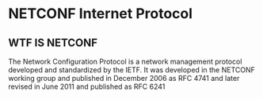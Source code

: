 # NETCONF Internet Protocol

## WTF IS NETCONF

The Network Configuration Protocol is a network management protocol developed and standardized by the IETF. It was developed in the NETCONF working group and published in December 2006 as RFC 4741 and later revised in June 2011 and published as RFC 6241
